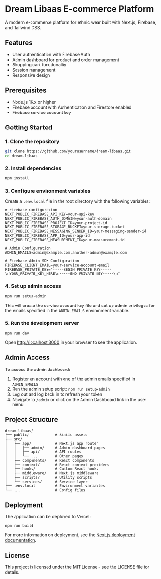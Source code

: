 # Dream Libaas E-commerce Platform

A modern e-commerce platform for ethnic wear built with Next.js, Firebase, and Tailwind CSS.

## Features

- User authentication with Firebase Auth
- Admin dashboard for product and order management
- Shopping cart functionality
- Session management
- Responsive design

## Prerequisites

- Node.js 16.x or higher
- Firebase account with Authentication and Firestore enabled
- Firebase service account key

## Getting Started

### 1. Clone the repository

```bash
git clone https://github.com/yourusername/dream-libaas.git
cd dream-libaas
```

### 2. Install dependencies

```bash
npm install
```

### 3. Configure environment variables

Create a `.env.local` file in the root directory with the following variables:

```
# Firebase Configuration
NEXT_PUBLIC_FIREBASE_API_KEY=your-api-key
NEXT_PUBLIC_FIREBASE_AUTH_DOMAIN=your-auth-domain
NEXT_PUBLIC_FIREBASE_PROJECT_ID=your-project-id
NEXT_PUBLIC_FIREBASE_STORAGE_BUCKET=your-storage-bucket
NEXT_PUBLIC_FIREBASE_MESSAGING_SENDER_ID=your-messaging-sender-id
NEXT_PUBLIC_FIREBASE_APP_ID=your-app-id
NEXT_PUBLIC_FIREBASE_MEASUREMENT_ID=your-measurement-id

# Admin Configuration
ADMIN_EMAILS=admin@example.com,another-admin@example.com

# Firebase Admin SDK Configuration
FIREBASE_CLIENT_EMAIL=your-service-account-email
FIREBASE_PRIVATE_KEY="-----BEGIN PRIVATE KEY-----\nYOUR_PRIVATE_KEY_HERE\n-----END PRIVATE KEY-----\n"
```

### 4. Set up admin access

```bash
npm run setup-admin
```

This will create the service account key file and set up admin privileges for the emails specified in the `ADMIN_EMAILS` environment variable.

### 5. Run the development server

```bash
npm run dev
```

Open [http://localhost:3000](http://localhost:3000) in your browser to see the application.

## Admin Access

To access the admin dashboard:

1. Register an account with one of the admin emails specified in `ADMIN_EMAILS`
2. Run the admin setup script: `npm run setup-admin`
3. Log out and log back in to refresh your token
4. Navigate to `/admin` or click on the Admin Dashboard link in the user menu

## Project Structure

```
dream-libaas/
├── public/            # Static assets
├── src/
│   ├── app/           # Next.js app router
│   │   ├── admin/     # Admin dashboard pages
│   │   ├── api/       # API routes
│   │   └── ...        # Other pages
│   ├── components/    # React components
│   ├── context/       # React context providers
│   ├── hooks/         # Custom React hooks
│   ├── middleware/    # Next.js middleware
│   ├── scripts/       # Utility scripts
│   └── services/      # Service layer
├── .env.local         # Environment variables
└── ...                # Config files
```

## Deployment

The application can be deployed to Vercel:

```bash
npm run build
```

For more information on deployment, see the [Next.js deployment documentation](https://nextjs.org/docs/deployment).

## License

This project is licensed under the MIT License - see the LICENSE file for details.

